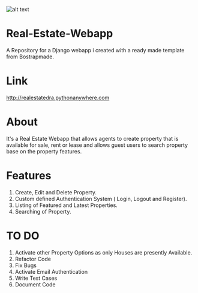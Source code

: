 ![alt text](https://user-images.githubusercontent.com/64500446/163652498-70532d10-61cc-4ca3-9739-1f69c93a402f.jpg)


# Real-Estate-Webapp

A Repository for a Django webapp i created with a ready made template from Bostrapmade.

# Link

<http://realestatedra.pythonanywhere.com>

# About
It's a Real Estate Webapp that allows agents
to create property that is available for sale, rent or lease and allows 
guest users to search property base on the property features.

# Features
1. Create, Edit and Delete Property.
2. Custom defined Authentication System ( Login, Logout and Register).
3. Listing of Featured and Latest Properties.
4. Searching of Property.

# TO DO

1. Activate other Property Options as only Houses are presently Available.
2. Refactor Code
3. Fix Bugs
4. Activate Email Authentication
5. Write Test Cases
6. Document Code

